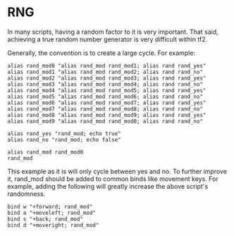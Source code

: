 # RNG

In many scripts, having a random factor to it is very important. That said, achieving a true random number generator is very difficult within tf2.

Generally, the convention is to create a large cycle. For example:

```
alias rand_mod0 "alias rand_mod rand_mod1; alias rand rand_yes"
alias rand_mod1 "alias rand_mod rand_mod2; alias rand rand_no"
alias rand_mod2 "alias rand_mod rand_mod3; alias rand rand_yes"
alias rand_mod3 "alias rand_mod rand_mod4; alias rand rand_no"
alias rand_mod4 "alias rand_mod rand_mod5; alias rand rand_yes"
alias rand_mod5 "alias rand_mod rand_mod6; alias rand rand_no"
alias rand_mod6 "alias rand_mod rand_mod7; alias rand rand_yes"
alias rand_mod7 "alias rand_mod rand_mod8; alias rand rand_no"
alias rand_mod8 "alias rand_mod rand_mod9; alias rand rand_yes"
alias rand_mod9 "alias rand_mod rand_mod0; alias rand rand_no"

alias rand_yes "rand_mod; echo true"
alias rand_no "rand_mod; echo false"

alias rand_mod rand_mod0
rand_mod
```

This example as it is will only cycle between yes and no. To further improve it, rand_mod should be added to common binds like movement keys. For example, adding the following will greatly increase the above script's randomness.

```
bind w "+forward; rand_mod"
bind a "+moveleft; rand_mod"
bind s "+back; rand_mod"
bind d "+moveright; rand_mod"
```